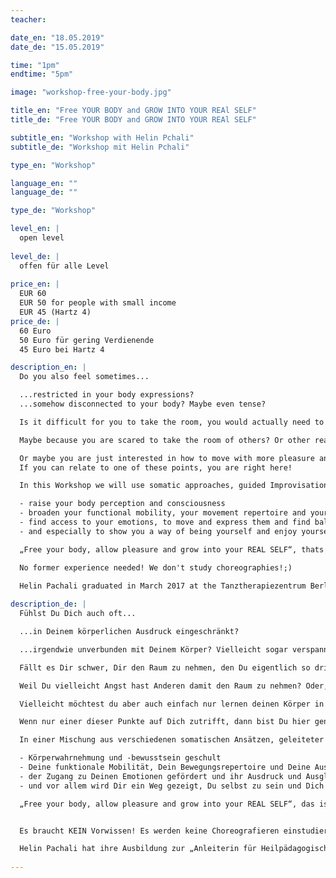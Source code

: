 ```yaml
---
teacher: 

date_en: "18.05.2019"
date_de: "15.05.2019"

time: "1pm"
endtime: "5pm"

image: "workshop-free-your-body.jpg"

title_en: "Free YOUR BODY and GROW INTO YOUR REAl SELF"
title_de: "Free YOUR BODY and GROW INTO YOUR REAl SELF"

subtitle_en: "Workshop with Helin Pchali"
subtitle_de: "Workshop mit Helin Pchali"

type_en: "Workshop"

language_en: ""
language_de: ""

type_de: "Workshop"

level_en: |
  open level  
  
level_de: |
  offen für alle Level  
  
price_en: |
  EUR 60  
  EUR 50 for people with small income  
  EUR 45 (Hartz 4)
price_de: |
  60 Euro  
  50 Euro für gering Verdienende  
  45 Euro bei Hartz 4

description_en: |
  Do you also feel sometimes...  

  ...restricted in your body expressions?  
  ...somehow disconnected to your body? Maybe even tense?  

  Is it difficult for you to take the room, you would actually need to feel good?  

  Maybe because you are scared to take the room of others? Or other reasons?  

  Or maybe you are just interested in how to move with more pleasure and discover how to gain more consciousness about your body...  
  If you can relate to one of these points, you are right here!  

  In this Workshop we will use somatic approaches, guided Improvisation and body work to:  

  - raise your body perception and consciousness  
  - broaden your functional mobility, your movement repertoire and your ability to express  
  - find access to your emotions, to move and express them and find balance  
  - and especially to show you a way of being yourself and enjoy yourself in your dance  

  „Free your body, allow pleasure and grow into your REAL SELF“, thats the main topic of this workshop.  

  No former experience needed! We don't study choreographies!;)  

  Helin Pachali graduated in March 2017 at the Tanztherapiezentrum Berlin to become a facilitator for “Heilpädagogischen Tanz” and is now since 4 years dedicated to the exploration of movement, somatic approaches, emotions, expression, contemporary Improvisation and “Performed Improvisation”. A special affair to her heart is to show other people their way into their body and through that into joy:)
  
description_de: |
  Fühlst Du Dich auch oft...  

  ...in Deinem körperlichen Ausdruck eingeschränkt?  

  ...irgendwie unverbunden mit Deinem Körper? Vielleicht sogar verspannt?  

  Fällt es Dir schwer, Dir den Raum zu nehmen, den Du eigentlich so dringend benötigst um Dich gut zu fühlen?   

  Weil Du vielleicht Angst hast Anderen damit den Raum zu nehmen? Oder, weil Du vielleicht denkst, es steht Dir nicht zu? Oder oder oder...?  

  Vielleicht möchtest du aber auch einfach nur lernen deinen Körper in Bewegung mehr zu genießen und den Zugang zu mehr Körperbewusstsein zu öffnen.  

  Wenn nur einer dieser Punkte auf Dich zutrifft, dann bist Du hier genau richtig!  

  In einer Mischung aus verschiedenen somatischen Ansätzen, geleiteter Improvisation und Körperarbeit werden:  

  - Körperwahrnehmung und -bewusstsein geschult  
  - Deine funktionale Mobilität, Dein Bewegungsrepertoire und Deine Ausdruckskraft erweitert  
  - der Zugang zu Deinen Emotionen gefördert und ihr Ausdruck und Ausgleich über Bewegung erfahren  
  - und vor allem wird Dir ein Weg gezeigt, Du selbst zu sein und Dich in Deinem Tanz und deinem Ausdruck einfach zu genießen!   

  „Free your body, allow pleasure and grow into your REAL SELF“, das ist das Hauptanliegen dieses Workshops!  


  Es braucht KEIN Vorwissen! Es werden keine Choreografieren einstudiert!   

  Helin Pachali hat ihre Ausbildung zur „Anleiterin für Heilpädagogischen Tanz“ im März  2017 am Tanztherapiezentrum Berlin  erfolgreich abgeschlossen und widmet sich nun seit vier Jahren intensiv der Erforschung von Bewegung, somatischer Körperarbeit, Emotionen, Ausdruck, zeitgenössischer Improvisation und „Performed Improvisation“. Besondere Herzensangelegenheit ist es ihr, anderen Menschen einen Weg in ihren Körper und damit in die Freude aufzuzeigen.  
  
---
```




